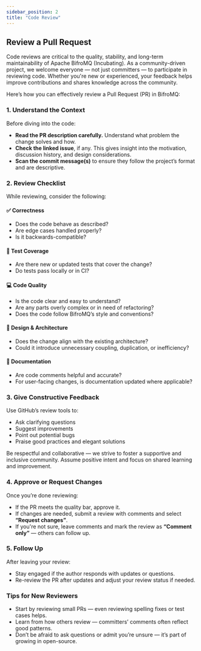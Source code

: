 ```yaml
---
sidebar_position: 2
title: "Code Review"
---
```


## Review a Pull Request

Code reviews are critical to the quality, stability, and long-term maintainability of Apache BifroMQ (Incubating). As a community-driven project, we welcome everyone — not just committers — to participate in reviewing code. Whether you're new or experienced, your feedback helps improve contributions and shares knowledge across the community.

Here’s how you can effectively review a Pull Request (PR) in BifroMQ:


### 1. Understand the Context

Before diving into the code:

* **Read the PR description carefully.** Understand what problem the change solves and how.
* **Check the linked issue**, if any. This gives insight into the motivation, discussion history, and design considerations.
* **Scan the commit message(s)** to ensure they follow the project’s format and are descriptive.


### 2. Review Checklist

While reviewing, consider the following:

#### ✅ Correctness

* Does the code behave as described?
* Are edge cases handled properly?
* Is it backwards-compatible?

#### 🧪 Test Coverage

* Are there new or updated tests that cover the change?
* Do tests pass locally or in CI?

#### 💻 Code Quality

* Is the code clear and easy to understand?
* Are any parts overly complex or in need of refactoring?
* Does the code follow BifroMQ’s style and conventions?

#### 📁 Design & Architecture

* Does the change align with the existing architecture?
* Could it introduce unnecessary coupling, duplication, or inefficiency?

#### 📄 Documentation

* Are code comments helpful and accurate?
* For user-facing changes, is documentation updated where applicable?


### 3. Give Constructive Feedback

Use GitHub’s review tools to:

* Ask clarifying questions
* Suggest improvements
* Point out potential bugs
* Praise good practices and elegant solutions

Be respectful and collaborative — we strive to foster a supportive and inclusive community. Assume positive intent and focus on shared learning and improvement.


### 4. Approve or Request Changes

Once you’re done reviewing:

* If the PR meets the quality bar, approve it.
* If changes are needed, submit a review with comments and select **“Request changes”**.
* If you're not sure, leave comments and mark the review as **“Comment only”** — others can follow up.


### 5. Follow Up

After leaving your review:

* Stay engaged if the author responds with updates or questions.
* Re-review the PR after updates and adjust your review status if needed.


### Tips for New Reviewers

* Start by reviewing small PRs — even reviewing spelling fixes or test cases helps.
* Learn from how others review — committers’ comments often reflect good patterns.
* Don’t be afraid to ask questions or admit you’re unsure — it’s part of growing in open-source.

